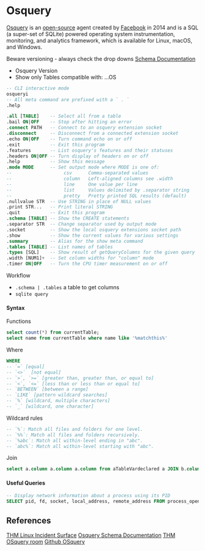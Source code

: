 # Osquery

[Osquery](https://osquery.io/) is an [open-source](https://github.com/osquery/osquery) agent created by [Facebook](https://engineering.fb.com/2014/10/29/security/introducing-osquery/) in 2014 and is a SQL (a super-set of SQLite) powered operating system instrumentation, monitoring, and analytics framework, which is available for Linux, macOS, and Windows.

Beware versioning - always check the drop downs [Schema Documentation](https://osquery.io/schema/)
- Osquery Version
- Show only Tables compatible with: ...OS

```sql
-- CLI interactive mode
osqueryi
-- All meta command are prefixed with a ` . ` 
.help

.all [TABLE]    -- Select all from a table
.bail ON|OFF    -- Stop after hitting an error
.connect PATH   -- Connect to an osquery extension socket
.disconnect     -- Disconnect from a connected extension socket
.echo ON|OFF    -- Turn command echo on or off
.exit           -- Exit this program
.features       -- List osquery's features and their statuses
.headers ON|OFF -- Turn display of headers on or off
.help           -- Show this message
.mode MODE      -- Set output mode where MODE is one of:
--                   csv      Comma-separated values
--                   column   Left-aligned columns see .width
--                   line     One value per line
--                   list     Values delimited by .separator string
--                   pretty   Pretty printed SQL results (default)
.nullvalue STR  -- Use STRING in place of NULL values
.print STR...   -- Print literal STRING
.quit           -- Exit this program
.schema [TABLE] -- Show the CREATE statements
.separator STR  -- Change separator used by output mode
.socket         -- Show the local osquery extensions socket path
.show           -- Show the current values for various settings
.summary        -- Alias for the show meta command
.tables [TABLE] -- List names of tables
.types [SQL]    -- Show result of getQueryColumns for the given query
.width [NUM1]+  -- Set column widths for "column" mode
.timer ON|OFF   -- Turn the CPU timer measurement on or off
```

Workflow 
- `.schema | .tables` a table to get columns
- `sqlite query` 

#### Syntax

Functions
```sql
select count(*) from currentTable;
select name from currentTable where name like '%matchthis%'

```

Where
```sql
WHERE 
-- `=` [equal]
-- `<>`  [not equal]
-- `>`, `>=` [greater than, greater than, or equal to]
-- `<`, `<=` [less than or less than or equal to] 
-- `BETWEEN` [between a range]
-- `LIKE` [pattern wildcard searches]
-- `%` [wildcard, multiple characters]
-- `_` [wildcard, one character]
```

Wildcard rules
```sql
-- `%`: Match all files and folders for one level.
-- `%%`: Match all files and folders recursively.
-- `%abc`: Match all within-level ending in "abc".
-- `abc%`: Match all within-level starting with "abc".
```

Join
```sql
select a.column a.column a.column from aTableVardeclared a JOIN b.column b.column b.column from bTableVardeclared b LIMIT 10;
```

#### Useful Queries


```sql
-- Display network information about a process using its PID
SELECT pid, fd, socket, local_address, remote_address FROM process_open_sockets WHERE pid = 1337;
```



## References

[THM Linux Incident Surface](https://tryhackme.com/r/room/linuxincidentsurface)
[Osquery Schema Documentation](https://osquery.io/schema/)
[THM OSquery room](https://tryhackme.com/room/osqueryf8)
[Github OSquery](https://github.com/osquery/osquery)